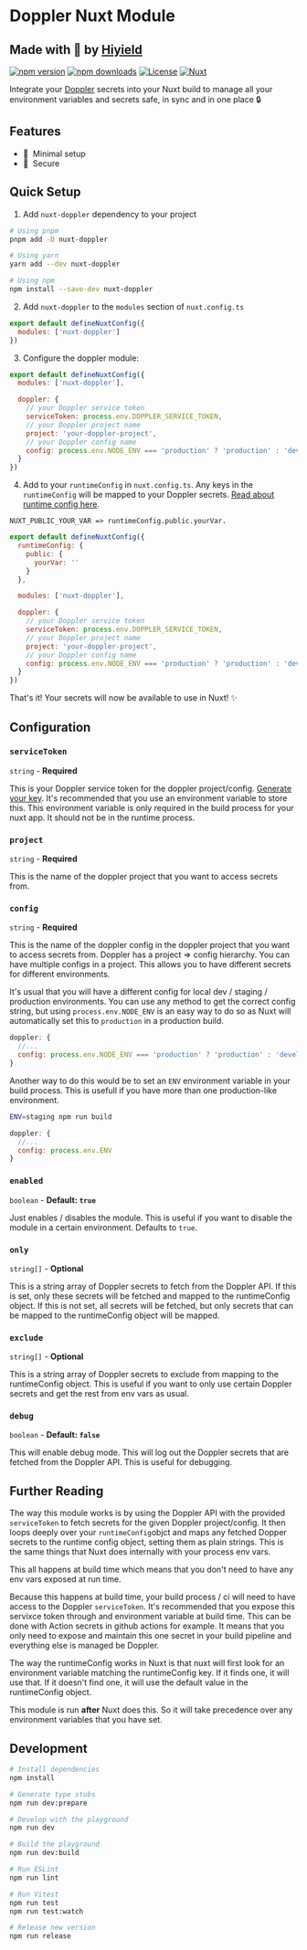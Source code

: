 # Doppler Nuxt Module

## Made with 💚 by [Hiyield](https://hiyield.co.uk/)

[![npm version][npm-version-src]][npm-version-href]
[![npm downloads][npm-downloads-src]][npm-downloads-href]
[![License][license-src]][license-href]
[![Nuxt][nuxt-src]][nuxt-href]

Integrate your [Doppler](https://www.doppler.com/) secrets into your Nuxt build to manage all your environment variables and secrets safe, in sync and in one place 🔒

## Features

<!-- Highlight some of the features your module provide here -->
- 🚀 &nbsp;Minimal setup
- 🔐 &nbsp;Secure

## Quick Setup

1. Add `nuxt-doppler` dependency to your project

```bash
# Using pnpm
pnpm add -D nuxt-doppler

# Using yarn
yarn add --dev nuxt-doppler

# Using npm
npm install --save-dev nuxt-doppler
```

2. Add `nuxt-doppler` to the `modules` section of `nuxt.config.ts`

```js
export default defineNuxtConfig({
  modules: ['nuxt-doppler']
})
```

3. Configure the doppler module:

```js
export default defineNuxtConfig({
  modules: ['nuxt-doppler'],

  doppler: {
    // your Doppler service token
    serviceToken: process.env.DOPPLER_SERVICE_TOKEN,
    // your Doppler project name
    project: 'your-doppler-project',
    // your Doppler config name
    config: process.env.NODE_ENV === 'production' ? 'production' : 'development',
  }
})
```

4. Add to your `runtimeConfig` in `nuxt.config.ts`. Any keys in the `runtimeConfig` will be mapped to your Doppler secrets. [Read about runtime config here](https://nuxt.com/docs/guide/going-further/runtime-config).

`NUXT_PUBLIC_YOUR_VAR => runtimeConfig.public.yourVar.`

```js
export default defineNuxtConfig({
  runtimeConfig: {
    public: {
      yourVar: ''
    }
  },

  modules: ['nuxt-doppler'],

  doppler: {
    // your Doppler service token
    serviceToken: process.env.DOPPLER_SERVICE_TOKEN,
    // your Doppler project name
    project: 'your-doppler-project',
    // your Doppler config name
    config: process.env.NODE_ENV === 'production' ? 'production' : 'development',
  }
})
```

That's it! Your secrets will now be available to use in Nuxt! ✨

## Configuration

### `serviceToken`

`string` - **Required**

This is your Doppler service token for the doppler project/config. [Generate your key](https://docs.doppler.com/docs/service-tokens). It's recommended that you use an environment variable to store this. This environment variable is only required in the build process for your nuxt app. It should not be in the runtime process.

### `project`

`string` - **Required**

This is the name of the doppler project that you want to access secrets from.

### `config`

`string` - **Required**

This is the name of the doppler config in the doppler project that you want to access secrets from. Doppler has a project => config hierarchy. You can have multiple configs in a project. This allows you to have different secrets for different environments.

It's usual that you will have a different config for local dev / staging / production environments. You can use any method to get the correct config string, but using `process.env.NODE_ENV` is an easy way to do so as Nuxt will automatically set this to `production` in a production build.

```js
doppler: {
  //...
  config: process.env.NODE_ENV === 'production' ? 'production' : 'development'
}
```

Another way to do this would be to set an `ENV` environment variable in your build process. This is usefull if you have more than one production-like environment.

```bash
ENV=staging npm run build
```

```js
doppler: {
  //...
  config: process.env.ENV
}
```

### `enabled`

`boolean` - **Default: `true`**

Just enables / disables the module. This is useful if you want to disable the module in a certain environment. Defaults to `true`.

### `only`

`string[]` - **Optional**

This is a string array of Doppler secrets to fetch from the Doppler API. If this is set, only these secrets will be fetched and mapped to the runtimeConfig object. If this is not set, all secrets will be fetched, but only secrets that can be mapped to the runtimeConfig object will be mapped.

### `exclude`

`string[]` - **Optional**

This is a string array of Doppler secrets to exclude from mapping to the runtimeConfig object. This is useful if you want to only use certain Doppler secrets and get the rest from env vars as usual.

### `debug`

`boolean` - **Default: `false`**

This will enable debug mode. This will log out the Doppler secrets that are fetched from the Doppler API. This is useful for debugging.

## Further Reading

The way this module works is by using the Doppler API with the provided `serviceToken` to fetch secrets for the given Doppler project/config. It then loops deeply over your `runtimeConfig`objct and maps any fetched Dopper secrets to the runtime config object, setting them as plain strings. This is the same things that Nuxt does internally with your process env vars.

This all happens at build time which means that you don't need to have any env vars exposed at run time.

Because this happens at build time, your build process / ci will need to have access to the Doppler `serviceToken`. It's recommended that you expose this servixce token through and environment variable at build time. This can be done with Action secrets in github actions for example. It means that you only need to expose and maintain this one secret in your build pipeline and everything else is managed be Doppler.

The way the runtimeConfig works in Nuxt is that nuxt will first look for an environment variable matching the runtimeConfig key. If it finds one, it will use that. If it doesn't find one, it will use the default value in the runtimeConfig object.

This module is run **after** Nuxt does this. So it will take precedence over any environment variables that you have set.

## Development

```bash
# Install dependencies
npm install

# Generate type stubs
npm run dev:prepare

# Develop with the playground
npm run dev

# Build the playground
npm run dev:build

# Run ESLint
npm run lint

# Run Vitest
npm run test
npm run test:watch

# Release new version
npm run release
```

<!-- Badges -->
[npm-version-src]: https://img.shields.io/npm/v/nuxt-doppler/latest.svg?style=flat&colorA=18181B&colorB=28CF8D
[npm-version-href]: https://npmjs.com/package/nuxt-doppler

[npm-downloads-src]: https://img.shields.io/npm/dm/nuxt-doppler.svg?style=flat&colorA=18181B&colorB=28CF8D
[npm-downloads-href]: https://npmjs.com/package/nuxt-doppler

[license-src]: https://img.shields.io/npm/l/nuxt-doppler.svg?style=flat&colorA=18181B&colorB=28CF8D
[license-href]: https://npmjs.com/package/nuxt-doppler

[nuxt-src]: https://img.shields.io/badge/Nuxt-18181B?logo=nuxt.js
[nuxt-href]: https://nuxt.com
